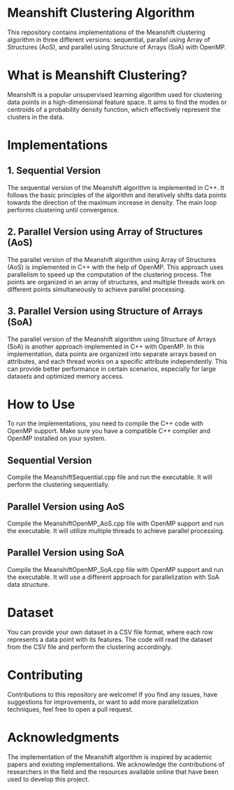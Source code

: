 # Meanshift Clustering Algorithm
This repository contains implementations of the Meanshift clustering algorithm in three different versions: sequential, parallel using Array of Structures (AoS), and parallel using Structure of Arrays (SoA) with OpenMP.

# What is Meanshift Clustering?
Meanshift is a popular unsupervised learning algorithm used for clustering data points in a high-dimensional feature space. It aims to find the modes or centroids of a probability density function, which effectively represent the clusters in the data.

# Implementations
## 1. Sequential Version
The sequential version of the Meanshift algorithm is implemented in C++. It follows the basic principles of the algorithm and iteratively shifts data points towards the direction of the maximum increase in density. The main loop performs clustering until convergence.

## 2. Parallel Version using Array of Structures (AoS)
The parallel version of the Meanshift algorithm using Array of Structures (AoS) is implemented in C++ with the help of OpenMP. This approach uses parallelism to speed up the computation of the clustering process. The points are organized in an array of structures, and multiple threads work on different points simultaneously to achieve parallel processing.

## 3. Parallel Version using Structure of Arrays (SoA)
The parallel version of the Meanshift algorithm using Structure of Arrays (SoA) is another approach implemented in C++ with OpenMP. In this implementation, data points are organized into separate arrays based on attributes, and each thread works on a specific attribute independently. This can provide better performance in certain scenarios, especially for large datasets and optimized memory access.

# How to Use
To run the implementations, you need to compile the C++ code with OpenMP support. Make sure you have a compatible C++ compiler and OpenMP installed on your system.

## Sequential Version
Compile the MeanshiftSequential.cpp file and run the executable. It will perform the clustering sequentially.

## Parallel Version using AoS
Compile the MeanshiftOpenMP_AoS.cpp file with OpenMP support and run the executable. It will utilize multiple threads to achieve parallel processing.

## Parallel Version using SoA
Compile the MeanshiftOpenMP_SoA.cpp file with OpenMP support and run the executable. It will use a different approach for parallelization with SoA data structure.

# Dataset
You can provide your own dataset in a CSV file format, where each row represents a data point with its features. The code will read the dataset from the CSV file and perform the clustering accordingly.

# Contributing
Contributions to this repository are welcome! If you find any issues, have suggestions for improvements, or want to add more parallelization techniques, feel free to open a pull request.

# Acknowledgments
The implementation of the Meanshift algorithm is inspired by academic papers and existing implementations. We acknowledge the contributions of researchers in the field and the resources available online that have been used to develop this project.

